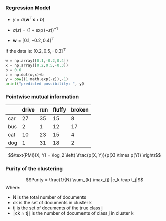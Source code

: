 ### Regression Model

- $y = \sigma(\mathbf{w}^\top \mathbf{x} + b)$

- $\sigma(z) = (1 + \exp(-z))^{-1}$

- $\mathbf{w} = [0.1, -0.2, 0.4]^\top$

If the data is: $[0.2, 0.5, -0.3]^\top$


```python
w = np.array([0.1,-0.2,0.4])
x = np.array([0.2,0.5,-0.3])
b = 0.6
z = np.dot(w,x)+b
y = pow((1+math.exp(-z)),-1)
print("predicted possibility: ", y)
```

### Pointwise mutual information 

|       | drive | run | fluffy | broken |
|-------|-------|-----|--------|--------|
| car   | 27    | 35   | 15      | 8     |
| bus   | 2    | 1   | 12      | 17     |
| cat   | 10     | 23  | 15     | 4      |
| dog   | 1     | 31  | 18     | 2      |
$$\text{PMI}(X, Y) = \log_2 \left( \frac{p(X, Y)}{p(X) \times p(Y)} \right)$$
### Purity of the clustering

$$Purity = \frac{1}{N} \sum_{k} \max_{j} |c_k \cap t_j|$$
Where:
- N is the total number of documents
- ck​ is the set of documents in cluster k
- tj​ is the set of documents of the true class j
- ∣ck ​∩ tj​∣ is the number of documents of class j in cluster k

